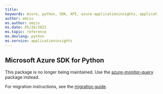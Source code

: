 ```yaml
---
title: 
keywords: Azure, python, SDK, API, azure-applicationinsights, applicationinsights
author: omziv
ms.author: omziv
ms.date: 05/26/2022
ms.topic: reference
ms.devlang: python
ms.service: applicationinsights
---
```

## Microsoft Azure SDK for Python

This package is no longer being maintained. Use the [azure-monitor-query](https://pypi.org/project/azure-monitor-query/) package instead.

For migration instructions, see the [migration guide](https://aka.ms/azsdk/python/migrate/ai-to-monitor-query).
